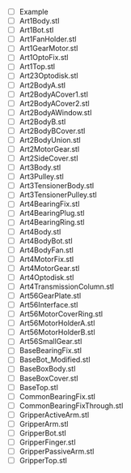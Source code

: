 
- [ ] Example
- [ ] Art1Body.stl
- [ ] Art1Bot.stl
- [ ] Art1FanHolder.stl
- [ ] Art1GearMotor.stl
- [ ] Art1OptoFix.stl
- [ ] Art1Top.stl
- [ ] Art23Optodisk.stl
- [ ] Art2BodyA.stl
- [ ] Art2BodyACover1.stl
- [ ] Art2BodyACover2.stl
- [ ] Art2BodyAWindow.stl
- [ ] Art2BodyB.stl
- [ ] Art2BodyBCover.stl
- [ ] Art2BodyUnion.stl
- [ ] Art2MotorGear.stl
- [ ] Art2SideCover.stl
- [ ] Art3Body.stl
- [ ] Art3Pulley.stl
- [ ] Art3TensionerBody.stl
- [ ] Art3TensionerPulley.stl
- [ ] Art4BearingFix.stl
- [ ] Art4BearingPlug.stl
- [ ] Art4BearingRing.stl
- [ ] Art4Body.stl
- [ ] Art4BodyBot.stl
- [ ] Art4BodyFan.stl
- [ ] Art4MotorFix.stl
- [ ] Art4MotorGear.stl
- [ ] Art4Optodisk.stl
- [ ] Art4TransmissionColumn.stl
- [ ] Art56GearPlate.stl
- [ ] Art56Interface.stl
- [ ] Art56MotorCoverRing.stl
- [ ] Art56MotorHolderA.stl
- [ ] Art56MotorHolderB.stl
- [ ] Art56SmallGear.stl
- [ ] BaseBearingFix.stl
- [ ] BaseBot_Modified.stl
- [ ] BaseBoxBody.stl
- [ ] BaseBoxCover.stl
- [ ] BaseTop.stl
- [ ] CommonBearingFix.stl
- [ ] CommonBearingFixThrough.stl
- [ ] GripperActiveArm.stl
- [ ] GripperArm.stl
- [ ] GripperBot.stl
- [ ] GripperFinger.stl
- [ ] GripperPassiveArm.stl
- [ ] GripperTop.stl
